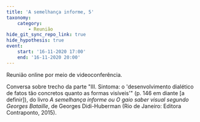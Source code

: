 ```yaml
---
title: 'A semelhança informe, 5'
taxonomy:
    category:
        - Reunião
hide_git_sync_repo_link: true
hide_hypothesis: true
event:
    start: '16-11-2020 17:00'
    end: '16-11-2020 20:00'
---
```


Reunião online por meio de videoconferência.

Conversa sobre trecho da parte "III. Sintoma: o 'desenvolvimento dialético de fatos tão concretos quanto as formas visíveis'" (p. 146 em diante [a definir]), do livro _A semelhança informe ou O gaio saber visual segundo Georges Bataille_, de Georges Didi-Huberman (Rio de Janeiro: Editora Contraponto, 2015).